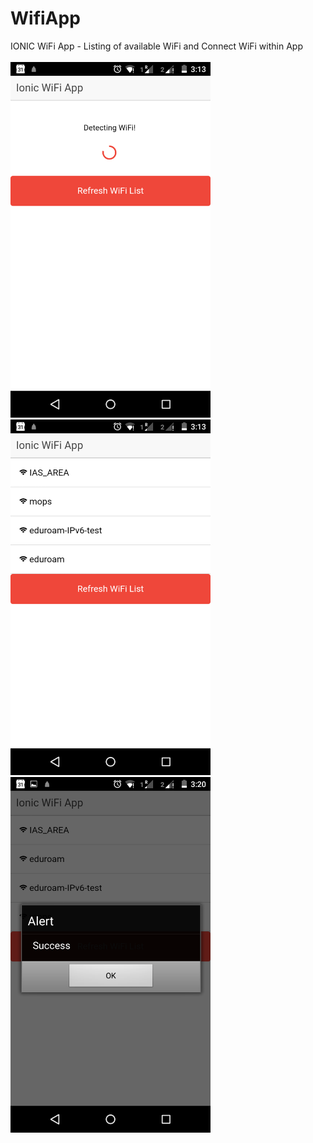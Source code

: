 # WifiApp
IONIC WiFi App - Listing of available WiFi and Connect WiFi within App
<br>
<br>
<img src="https://github.com/DynamicRemo/WifiApp/blob/master/ScreenShots/Capture1.png" width="320" />
<img src="https://github.com/DynamicRemo/WifiApp/blob/master/ScreenShots/Capture2.png" width="320" />
<img src="https://github.com/DynamicRemo/WifiApp/blob/master/ScreenShots/Capture3.png" width="320" />